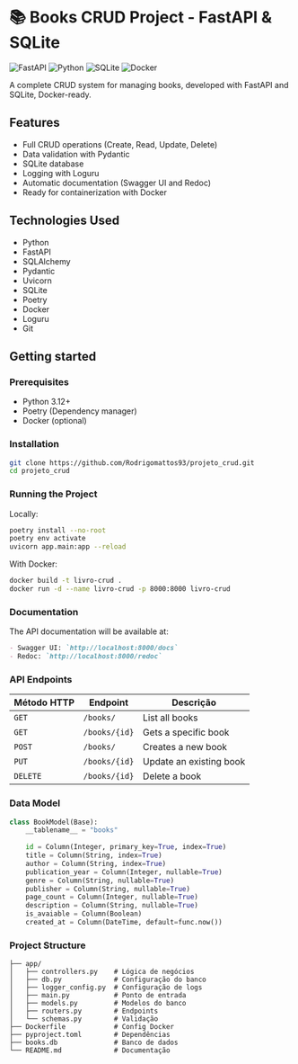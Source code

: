 # 📚 Books CRUD Project - FastAPI & SQLite

![FastAPI](https://img.shields.io/badge/FastAPI-005571?style=for-the-badge&logo=fastapi)
![Python](https://img.shields.io/badge/python-3670A0?style=for-the-badge&logo=python&logoColor=ffdd54)
![SQLite](https://img.shields.io/badge/sqlite-%2307405e.svg?style=for-the-badge&logo=sqlite&logoColor=white)
![Docker](https://img.shields.io/badge/docker-%230db7ed.svg?style=for-the-badge&logo=docker&logoColor=white)

A complete CRUD system for managing books, developed with FastAPI and SQLite, Docker-ready.

## Features

-  Full CRUD operations (Create, Read, Update, Delete)
-  Data validation with Pydantic
-  SQLite database
-  Logging with Loguru
-  Automatic documentation (Swagger UI and Redoc)
-  Ready for containerization with Docker

## Technologies Used

- Python
- FastAPI
- SQLAlchemy
- Pydantic
- Uvicorn
- SQLite
- Poetry
- Docker
- Loguru
- Git

## Getting started

### Prerequisites

- Python 3.12+
- Poetry (Dependency manager)
- Docker (optional)

### Installation

```bash
git clone https://github.com/Rodrigomattos93/projeto_crud.git
cd projeto_crud
```

### Running the Project

Locally:
```bash
poetry install --no-root
poetry env activate
uvicorn app.main:app --reload
```

With Docker:
```bash
docker build -t livro-crud .
docker run -d --name livro-crud -p 8000:8000 livro-crud
```
### Documentation

The API documentation will be available at:
```markdown
- Swagger UI: `http://localhost:8000/docs`
- Redoc: `http://localhost:8000/redoc`
```

### API Endpoints

| Método HTTP | Endpoint         | Descrição                          |
|-------------|------------------|------------------------------------|
| `GET`       | `/books/`        | List all books                     |
| `GET`       | `/books/{id}`    | Gets a specific book               |
| `POST`      | `/books/`        | Creates a new book                 |
| `PUT`       | `/books/{id}`    | Update an existing book            |
| `DELETE`    | `/books/{id}`    | Delete a book                      |

### Data Model
```python
class BookModel(Base):
    __tablename__ = "books"
    
    id = Column(Integer, primary_key=True, index=True)
    title = Column(String, index=True)
    author = Column(String, index=True)
    publication_year = Column(Integer, nullable=True)
    genre = Column(String, nullable=True)
    publisher = Column(String, nullable=True)
    page_count = Column(Integer, nullable=True)
    description = Column(String, nullable=True)
    is_avaiable = Column(Boolean)
    created_at = Column(DateTime, default=func.now())
```

### Project Structure
```projeto-crud/
├── app/
│   ├── controllers.py    # Lógica de negócios
│   ├── db.py             # Configuração do banco
│   ├── logger_config.py  # Configuração de logs
│   ├── main.py           # Ponto de entrada
│   ├── models.py         # Modelos do banco
│   ├── routers.py        # Endpoints
│   └── schemas.py        # Validação
├── Dockerfile            # Config Docker
├── pyproject.toml        # Dependências
├── books.db              # Banco de dados
└── README.md             # Documentação
```